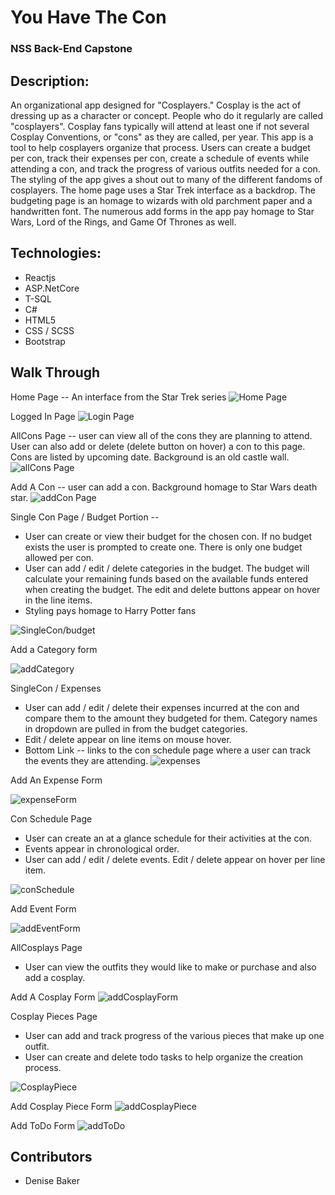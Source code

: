 # You Have The Con 
### NSS Back-End Capstone

## Description:

An organizational app designed for "Cosplayers."  Cosplay is the act of dressing up as a character or concept. People who do it regularly are called "cosplayers". Cosplay fans typically will attend at least one if not several Cosplay Conventions, or "cons" as they are called, per year.  This app is a tool to help cosplayers organize that process.  Users can create a budget per con, track their expenses per con, create a schedule of events while attending a con, and track the progress of various outfits needed for a con.  The styling of the app gives a shout out to many of the different fandoms of cosplayers.  The home page uses a Star Trek interface as a backdrop.  The budgeting page is an homage to wizards with old parchment paper and a handwritten font. The numerous add forms in the app pay homage to Star Wars, Lord of the Rings, and Game Of Thrones as well. 

## Technologies:
* Reactjs
* ASP.NetCore
* T-SQL
* C#
* HTML5
* CSS / SCSS
* Bootstrap

## Walk Through

Home Page -- An interface from the Star Trek series
![Home Page](https://github.com/denzelb5/YouHaveTheCon/raw/master/screenshots/homePage.PNG)

Logged In Page
![Login Page](https://github.com/denzelb5/YouHaveTheCon/raw/master/screenshots/login.PNG)

AllCons Page -- user can view all of the cons they are planning to attend.  User can also add or delete (delete button on hover) a con to this page. Cons are listed by upcoming date. Background is an old castle wall.
![allCons Page](https://github.com/denzelb5/YouHaveTheCon/raw/master/screenshots/allCons.PNG)

Add A Con  -- user can add a con. Background homage to Star Wars death star.
![addCon Page](https://github.com/denzelb5/YouHaveTheCon/raw/master/screenshots/addACon.PNG)

Single Con Page / Budget Portion --
* User can create or view their budget for the chosen con.  If no budget exists the user is prompted to create one.  There is only one budget allowed per con.  
* User can add / edit / delete categories in the budget.  The budget  will calculate your remaining funds based on the available funds entered when creating the budget.
The edit and delete buttons appear on hover in the line items. 
* Styling pays homage to Harry Potter fans 

![SingleCon/budget](https://github.com/denzelb5/YouHaveTheCon/raw/master/screenshots/singleCon.PNG)

Add a Category form

![addCategory](https://github.com/denzelb5/YouHaveTheCon/raw/master/screenshots/addBudgetCategory.PNG)

SingleCon / Expenses
* User can add / edit / delete their expenses incurred at the con and compare them to the amount they budgeted for them.  Category names in dropdown are pulled in from the budget categories.
* Edit / delete appear on line items on mouse hover.
* Bottom Link -- links to the con schedule page where a user can track the events they are attending.
![expenses](https://github.com/denzelb5/YouHaveTheCon/raw/master/screenshots/expenses.PNG)

Add An Expense Form

![expenseForm](https://github.com/denzelb5/YouHaveTheCon/raw/master/screenshots/addExpense.PNG)

Con Schedule Page
* User can create an at a glance schedule for their activities at the con.
* Events appear in chronological order.
* User can add / edit / delete events.  Edit / delete appear on hover per line item.

![conSchedule](https://github.com/denzelb5/YouHaveTheCon/raw/master/screenshots/conSchedule.PNG)

Add Event Form

![addEventForm](https://github.com/denzelb5/YouHaveTheCon/raw/master/screenshots/addEvent.PNG)

AllCosplays Page
* User can view the outfits they would like to make or purchase and also add a cosplay.

Add A Cosplay Form
![addCosplayForm](https://github.com/denzelb5/YouHaveTheCon/raw/master/screenshots/addCosplay.PNG)

Cosplay Pieces Page
* User can add and track progress of the various pieces that make up one outfit.
* User can create and delete todo tasks to help organize the creation process.

![CosplayPiece](https://github.com/denzelb5/YouHaveTheCon/raw/master/screenshots/cosplayPiecePage.PNG)

Add Cosplay Piece Form
![addCosplayPiece](https://github.com/denzelb5/YouHaveTheCon/raw/master/screenshots/addCosplayPiece.PNG)

Add ToDo Form
![addToDo](https://github.com/denzelb5/YouHaveTheCon/raw/master/screenshots/todoAdd.PNG)

## Contributors

* Denise Baker

